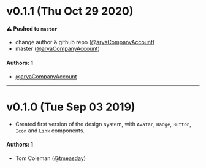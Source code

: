 # v0.1.1 (Thu Oct 29 2020)

#### ⚠️ Pushed to `master`

- change author & github repo ([@aryaCompanyAccount](https://github.com/aryaCompanyAccount))
- master ([@aryaCompanyAccount](https://github.com/aryaCompanyAccount))

#### Authors: 1

- [@aryaCompanyAccount](https://github.com/aryaCompanyAccount)

---

# v0.1.0 (Tue Sep 03 2019)

- Created first version of the design system, with `Avatar`, `Badge`, `Button`, `Icon` and `Link` components.

#### Authors: 1

- Tom Coleman ([@tmeasday](https://github.com/tmeasday))
